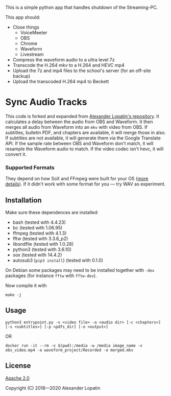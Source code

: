 This is a simple python app that handles shutdown of the Streaming-PC.

This app should:
* Close things
  * VoiceMeeter
  * OBS
  * Chrome
  * Waveform
  * Livestream
* Compress the waveform audio to a ultra level 7z
* Transcode the H.264 mkv to a H.264 and HEVC mp4
* Upload the 7z and mp4 files to the school's server (for an off-site backup)
* Upload the transcoded H.264 mp4 to Beckett


# Sync Audio Tracks
This code is forked and expanded from [Alexander Lopatin's repository](https://github.com/alopatindev/sync-audio-tracks).
It calculates a delay between the audio from OBS and Waveform.
It then merges all audio from Waveform into an `mkv` with video from OBS.
If subtitles, bulletin PDF, and chapters are available, it will merge those in also.
If subtitles are not available, it will generate them via the Google Translate API.
If the sample rate between OBS and Waveform don't match, it will resample the Waveform audio to match.
If the video codec isn't hevc, it will convert it.

### Supported Formats
They depend on how SoX and FFmpeg were built for your OS ([more details](https://github.com/alopatindev/sync-audio-tracks/issues/2#issuecomment-421603812)). If it didn't work with some format for you — try WAV as experiment.

## Installation
Make sure these dependences are installed:
- bash (tested with 4.4.23)
- bc (tested with 1.06.95)
- ffmpeg (tested with 4.1.3)
- fftw (tested with 3.3.6_p2)
- libsndfile (tested with 1.0.28)
- python3 (tested with 3.6.10)
- sox (tested with 14.4.2)
- autosub3 (`pip3 install`) (tested with 0.1.0)

On Debian some packages may need to be installed together with `-dev` packages (for instance `fftw` with `fftw-dev`).

Now compile it with
```
make -j
```

## Usage
```
python3 entrypoint.py -v <video file> -a <audio dir> [-c <chapters>] [-s <subtitles>] [-p <pdfs_dir] [-o <output>]
```
OR
```
docker run -it --rm -v $(pwd):/media -w /media image_name -v obs_video.mp4 -a waveform_project/Recorded -o merged.mkv
```
## License
[Apache 2.0](LICENSE.txt)

Copyright (C) 2018—2020 Alexander Lopatin
